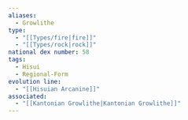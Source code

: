 ```yaml
---
aliases:
  - Growlithe
type:
  - "[[Types/fire|fire]]"
  - "[[Types/rock|rock]]"
national dex number: 58
tags:
  - Hisui
  - Regional-Form
evolution line:
  - "[[Hisuian Arcanine]]"
associated:
  - "[[Kantonian Growlithe|Kantonian Growlithe]]"
---
```

